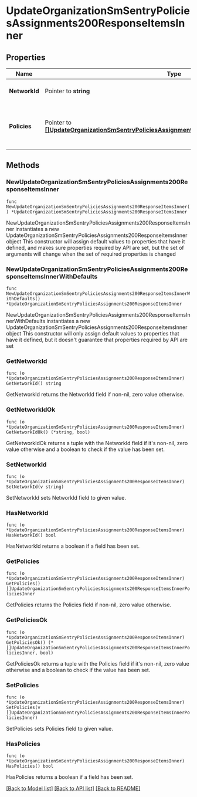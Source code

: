 # UpdateOrganizationSmSentryPoliciesAssignments200ResponseItemsInner

## Properties

Name | Type | Description | Notes
------------ | ------------- | ------------- | -------------
**NetworkId** | Pointer to **string** | The Id of the Network | [optional] 
**Policies** | Pointer to [**[]UpdateOrganizationSmSentryPoliciesAssignments200ResponseItemsInnerPoliciesInner**](UpdateOrganizationSmSentryPoliciesAssignments200ResponseItemsInnerPoliciesInner.md) | Array of Sentry Group Policies for the Network | [optional] 

## Methods

### NewUpdateOrganizationSmSentryPoliciesAssignments200ResponseItemsInner

`func NewUpdateOrganizationSmSentryPoliciesAssignments200ResponseItemsInner() *UpdateOrganizationSmSentryPoliciesAssignments200ResponseItemsInner`

NewUpdateOrganizationSmSentryPoliciesAssignments200ResponseItemsInner instantiates a new UpdateOrganizationSmSentryPoliciesAssignments200ResponseItemsInner object
This constructor will assign default values to properties that have it defined,
and makes sure properties required by API are set, but the set of arguments
will change when the set of required properties is changed

### NewUpdateOrganizationSmSentryPoliciesAssignments200ResponseItemsInnerWithDefaults

`func NewUpdateOrganizationSmSentryPoliciesAssignments200ResponseItemsInnerWithDefaults() *UpdateOrganizationSmSentryPoliciesAssignments200ResponseItemsInner`

NewUpdateOrganizationSmSentryPoliciesAssignments200ResponseItemsInnerWithDefaults instantiates a new UpdateOrganizationSmSentryPoliciesAssignments200ResponseItemsInner object
This constructor will only assign default values to properties that have it defined,
but it doesn't guarantee that properties required by API are set

### GetNetworkId

`func (o *UpdateOrganizationSmSentryPoliciesAssignments200ResponseItemsInner) GetNetworkId() string`

GetNetworkId returns the NetworkId field if non-nil, zero value otherwise.

### GetNetworkIdOk

`func (o *UpdateOrganizationSmSentryPoliciesAssignments200ResponseItemsInner) GetNetworkIdOk() (*string, bool)`

GetNetworkIdOk returns a tuple with the NetworkId field if it's non-nil, zero value otherwise
and a boolean to check if the value has been set.

### SetNetworkId

`func (o *UpdateOrganizationSmSentryPoliciesAssignments200ResponseItemsInner) SetNetworkId(v string)`

SetNetworkId sets NetworkId field to given value.

### HasNetworkId

`func (o *UpdateOrganizationSmSentryPoliciesAssignments200ResponseItemsInner) HasNetworkId() bool`

HasNetworkId returns a boolean if a field has been set.

### GetPolicies

`func (o *UpdateOrganizationSmSentryPoliciesAssignments200ResponseItemsInner) GetPolicies() []UpdateOrganizationSmSentryPoliciesAssignments200ResponseItemsInnerPoliciesInner`

GetPolicies returns the Policies field if non-nil, zero value otherwise.

### GetPoliciesOk

`func (o *UpdateOrganizationSmSentryPoliciesAssignments200ResponseItemsInner) GetPoliciesOk() (*[]UpdateOrganizationSmSentryPoliciesAssignments200ResponseItemsInnerPoliciesInner, bool)`

GetPoliciesOk returns a tuple with the Policies field if it's non-nil, zero value otherwise
and a boolean to check if the value has been set.

### SetPolicies

`func (o *UpdateOrganizationSmSentryPoliciesAssignments200ResponseItemsInner) SetPolicies(v []UpdateOrganizationSmSentryPoliciesAssignments200ResponseItemsInnerPoliciesInner)`

SetPolicies sets Policies field to given value.

### HasPolicies

`func (o *UpdateOrganizationSmSentryPoliciesAssignments200ResponseItemsInner) HasPolicies() bool`

HasPolicies returns a boolean if a field has been set.


[[Back to Model list]](../README.md#documentation-for-models) [[Back to API list]](../README.md#documentation-for-api-endpoints) [[Back to README]](../README.md)


